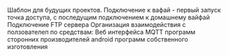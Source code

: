 Шаблон для будущих проектов.
Подключение к вафай - первый запуск точка доступа, с последущим подключением к домашнему вайфай
Подключение FTP сервера 
Организация взаимодействия с ползователеп по средствам:
  Веб интерфейса
  MQTT программ сторонних производителей
  android программ собственного изготовления
